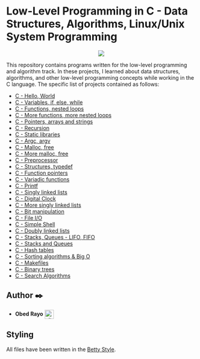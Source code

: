 # Low-Level Programming in C - Data Structures, Algorithms, Linux/Unix System Programming

<p align="center">
 <img src= "https://upload.wikimedia.org/wikipedia/commons/1/18/C_Programming_Language.svg">

This repository contains programs written for the low-level programming and
algorithm track. In these projects, I learned about data
structures, algorithms, and other low-level programming concepts while
working in the C language. The specific list of projects contained as follows:

* [C - Hello, World](./hello_world)
* [C - Variables, if, else, while](./variables_if_else_while)
* [C - Functions, nested loops](./functions_nested_loops)
* [C - More functions, more nested loops](./more_functions_nested_loops)
* [C - Pointers, arrays and strings](./pointers_arrays_strings)
* [C - Recursion](./recursion)
* [C - Static libraries](./static_libraries)
* [C - Argc, argv](./argc_argv)
* [C - Malloc, free](./malloc_free)
* [C - More malloc, free](./more_malloc_free)
* [C - Preprocessor](./preprocessor)
* [C - Structures, typedef](./structures_typedef)
* [C - Function pointers](./function_pointers)
* [C - Variadic functions](./variadic_functions)
* [C - Printf](https://github.com/ObedRav/holbertonschool-printf)
* [C - Singly linked lists](./singly_linked_lists)
* [C - Digital Clock](./digital_clock)
* [C - More singly linked lists](./more_singly_linked_lists)
* [C - Bit manipulation](./bit_manipulation)
* [C - File I/O](./file_io)
* [C - Simple Shell](https://github.com/ObedRav/simple_shell)
* [C - Doubly linked lists](./doubly_linked_lists)
* [C - Stacks, Queues - LIFO, FIFO](https://github.com/ObedRav/holbertonschool-monty)
* [C - Stacks and Queues](./stacks_queues)
* [C - Hash tables](./hash_tables)
* [C - Sorting algorithms & Big O](https://github.com/ObedRav/holbertonschool-sorting_algorithms)
* [C - Makefiles](./makefiles)
* [C - Binary trees](https://github.com/Juanesduque1/holbertonschool-binary_trees)
* [C - Search Algorithms](./search_algorithms)

## Author :black_nib:

* **Obed Rayo** <a href="https://github.com/ObedRav" rel="nofollow"><img align="center" alt="github" src="https://www.vectorlogo.zone/logos/github/github-tile.svg" height="24" /></a>

## Styling
All files have been written in the [Betty Style](https://github.com/hs-hq/Betty).
